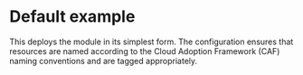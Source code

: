 # Default example

This deploys the module in its simplest form. The configuration ensures that resources are named according to the Cloud Adoption Framework (CAF) naming conventions and are tagged appropriately.
